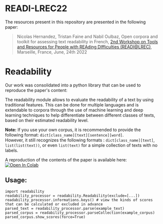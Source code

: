 # READI-LREC22

The resources present in this repository are presented in the following paper:

> Nicolas Hernandez, Tristan Faine and Nabil Oulbaz, Open corpora and toolkit for assessing text readability in French, [2nd Workshop on Tools and Resources for People with REAding DIfficulties (READI@LREC)](https://cental.uclouvain.be/readi2022/accepted.html), Marseille, France, June, 24th 2022


# Readability
Our work was consolidated into a python library that can be used to reproduce the paper's content:  

The readability module allows to evaluate the readability of a text by using traditional features. This can be done for multiple languages and is extendable to corpora through the use of machine learning and deep learning techniques to help differentiate between different classes of texts, based on their estimated readability level.  

**Note:** If you use your own corpus, it is recommended to provide the following format: `dict[class_name][text][sentence][word]`.  
However, it still recognizes the following formats : `dict[class_name][text]`, `list(list(text))`, or even `list(text)` for a simple collection of texts with no labels.

A reproduction of the contents of the paper is available here: [![Open In Colab](https://colab.research.google.com/assets/colab-badge.svg)](https://colab.research.google.com/github/nicolashernandez/READI-LREC22/blob/main/readi_reproduction.ipynb)  

## Usage:

    import readability
    readability_processor = readability.Readability(exclude=[...])
    readability_processor.informations.keys() # view the kinds of scores that can be calculated or excluded in advance
    parsed_text = readability_processor.parse(example_text)
    parsed_corpus = readability_processor.parseCollection(example_corpus)
    parsed_corpus.show_scores(force=True)

